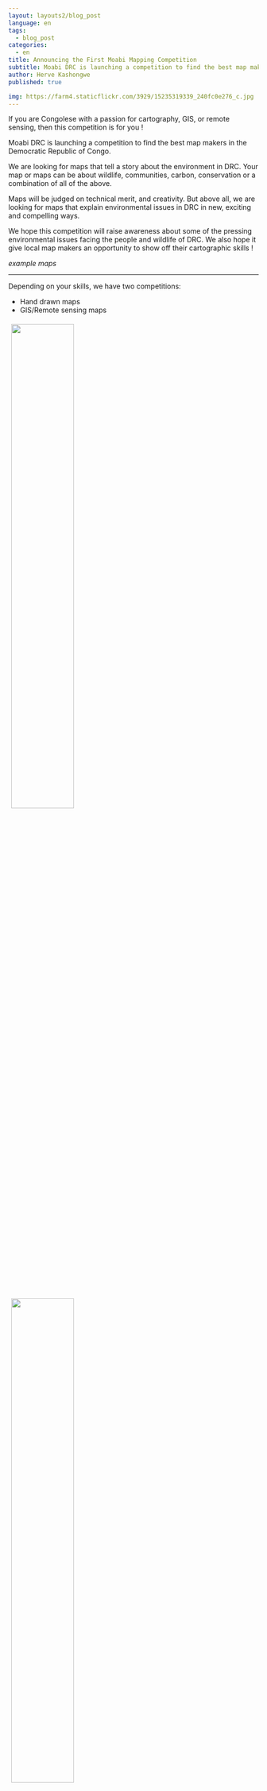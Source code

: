 ```yaml
---
layout: layouts2/blog_post
language: en
tags:
  - blog_post
categories:
  - en
title: Announcing the First Moabi Mapping Competition
subtitle: Moabi DRC is launching a competition to find the best map makers in the Democratic Republic of Congo.
author: Herve Kashongwe
published: true

img: https://farm4.staticflickr.com/3929/15235319339_240fc0e276_c.jpg
---
```

If you are Congolese with a passion for cartography, GIS, or remote sensing, then this competition is for you !

Moabi DRC is launching a competition to find the best map makers in the Democratic Republic of Congo.

We are looking for maps that tell a story about the environment in DRC.  Your map or maps can be about wildlife, communities, carbon, conservation or a combination of all of the above.

Maps will be judged on technical merit, and creativity. But above all, we are looking for maps that explain environmental issues in DRC in new, exciting and compelling ways.

We hope this competition will raise awareness about some of the pressing environmental issues facing the people and wildlife of DRC. We also hope it give local map makers an opportunity to show off their cartographic skills !

*example maps*

***

Depending on your skills, we have two competitions:

* Hand drawn maps
* GIS/Remote sensing maps

<div>
  <img src="https://farm4.staticflickr.com/3930/15234386819_8abdfeb3ec.jpg" style="float:left; width:50%; padding:6px;" />
  <img src="https://farm3.staticflickr.com/2946/15235282209_5e60a57986.jpg" style="width:50%; padding:6px;" />
  <span class="clearfix"></span>

  <div>Example Maps: Ecomakala Risk Map, DRC Intact Forests, Transport, & Energy Map</div>
</div>

## What are the Prizes?

Both competitions have the following prizes :

* 1st Prize : $250
* 2nd Prize: $150
* 3rd  Prize: $100

We will also feature the winning entries on the homepage of the Moabi website.

## The Rules

* You must be a Congolese National to enter the competition
* The map must be your original work
* You must have permission to use all of the data used in your map
* You can submit more than one entry but you may only win one prize
* You may submit a map sequence featuring no more than six maps
* The map must be focused on DRC
* Write a note describing *in less than one page*:
  * the context in which the map was made
  * its purpose
  * its interest
* All submissions must be received by **December 12th, 2014**

## How To Enter

* The name of the participant and any professional affiliation (NGO, university, etc). If more than one, please enter all names of participants
* The map and any location-based data
* A short summary (maximum 1 page), explaining:
  * the context in which the map was made
  * its purpose
  * its intent

Please send map files (jpg, PDF, PNG formats) can be sent to Herve Kashongwe: <a href="mailto:hkashongwe@gmail.com">hkashongwe@gmail.com</a>.

Records including maps produced manually to be filed in OSFAC at the following address:OSFAC, 14 Avenue du Sergent Moke, Concession Safricas, District Socimat, Common Ngaliema, Kinshasa.

For questions, please email <a href="mailto:hkashongwe@gmail.com">hkashongwe@gmail.com</a>.

To keep updated on the competition and learn who wins by liking us on facebook at [Moabi Mapping](//facebook.com/moabimapping) and following us on Twitter [@moabimaps](//twitter.com/MoabiMaps).

### Members of the Moabi selection committee:

* Guy Kajemba, Spokesman of GTCR.
* Nicky Kingunya, Deputy Director of the Sustainable Development Department at MECNT.
* Eric Lutete, National expert in GIS and trainer at the University of Kinshasa
* Maurice Mbunga, Geographer at the IGC
* Pascal Douard, International Expert in GIS at WRI
* Claire Halleux, International Expert in GIS as well as environmental science at RGC
* Elvis Tshibasu, International Expert in GIS at WWF
* Hervé Kashongwe: National Expert in GIS at OSFAC and Secretary of the Moabi Selection Committee
* Benoit Thuaire, Consultant at IIASA, Coordinator of the Moabi selection committee


